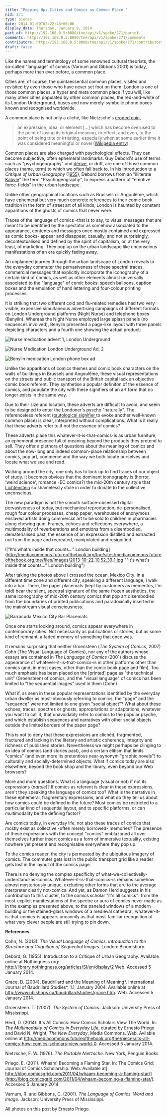 ```yaml
---
title: "Popping Up: Cities and Comics as Common Place "
nid: 271
type: pieces
date: 2014-01-09T08:22:43+00:00
display_date: Thursday, January 9, 2014
part_of: http://192.168.0.5:8080/tne/api/v1/spoke/271/partof
comments: http://192.168.0.5:8080/tne/api/v1/spoke/271/comments
contributors: http://192.168.0.5:8080/tne/api/v1/spoke/271/contributors
draft: false
---
```


Like the names and terminology of some renowned cultural theorists, the so-called "language" of comics (Varnum and Gibbons 2001) is today, perhaps more than ever before, a common place.

Cities are, of course, the quintaessential common places, visited and revisited by even those who have never set foot on them. London is one of those common places, a hyper and meta common place if you will, like many other cities populated by other common places, the red-and-white of its London Underground, buses and now merely-symbolic phone boxes known and recognised worldwide.

A common place is not only a cliché, like Nietzsche's [eroded coin](http://en.wikipedia.org/wiki/On_Truth_and_Lies_in_a_Nonmoral_Sense),

> an expression, idea, or element \[...\] which has become overused to the point of losing its original meaning, or effect, and even, to the point of being trite or irritating, especially when at some earlier time it was considered meaningful or novel ([Wikipedia entry](http://en.wikipedia.org/wiki/Clich%C3%A9)).

Common places are also charged with psychological effects. They can become subjective, often ephemeral landmarks. Guy Debord's use of terms such as "psychogeography" and [dérive](http://en.wikipedia.org/wiki/D%C3%A9rive "Dérive"), or drift, are one of those common places (name, term) to which we often fall back to. In his Introduction to a *Critique of Urban Geography* (1[955](http://library.nothingness.org/articles/SI/en/display/2)), Debord borrows from an "illiterate [Kabyle](http://en.wikipedia.org/wiki/Kabyle_people "Kabyle people")" the term "Psychogeography", to express a pattern of "emotive force-fields" in the urban landscape.

Unlike other geographical locations such as Brussels or Angoulême, which have ephemeral but very much concrete references to their comic book tradition in the form of street art of all kinds, London is haunted by constant apparitions of the ghosts of comics that never were.

Traces of the language of comics -that is to say, to visual messages that are meant to be identified by the spectator as somehow associated to the appearance, contents and messages once mostly contained and expressed as comic books- appear and disappear, casually, and not surprisingly, decontextualised and defined by the spirit of capitalism, or, at the very least, of marketing. They pop up on the urban landscape like unconscious manifestations of an era quickly fading away.

An unplanned journey through the urban landscape of London reveals to the everyday commuter the pervasiveness of these spectral traces, commercial messages that explicitly incorporate the iconography of a certain kind of comics, as well as other elements almost universally associated to the "language" of comic books: speech balloons, caption boxes and the emulation of hand lettering and four-colour printing processes.

It is striking that two different cold and flu-related remedies had two very visible, expensive simultaneous advertising campaigns of different formats on London Underground platforms (Night Nurse) and telephone boxes (Benylin). Whereas the Night Nurse employed large splash panels (no sequences involved), Benylin presented a page-like layout with three panels depicting characters and a fourth one showing the actual product:

![Nurse medication advert 1, London Underground](http://mediacommons.futureofthebook.org/tne/sites/mediacommons.futureofthebook.org.tne/files/images/2013-12-11_20.29.34.jpg "Nurse medication advert 1, London Underground")

![Nurse Medication London Underground Ad, 2](http://mediacommons.futureofthebook.org/tne/sites/mediacommons.futureofthebook.org.tne/files/images/nurse_london_underground_ad_2.jpg "nurse_london_underground_ad_2.jpg")

![Benylin medication London phone box ad](http://mediacommons.futureofthebook.org/tne/sites/mediacommons.futureofthebook.org.tne/files/images/benylin_medication_london_phone_box_ad_1.jpg "Benylin medication London phone box ad")

Unlike the apparitions of comics themes and comic book characters on the walls of buildings in Brussels and Angoulême, these visual representations on the streets and public transport of the British capital lack an objective comic book referent. They synthetise a popular definiton of the essence of comics, and populate the city with these signifiers of an art form that no longer exists in the same way.

Due to their size and location, these adverts are difficult to avoid, and seem to be designed to enter the Londoner's pysche "naturally". The referenceless referent ([tautological signifier ](http://www.ubishops.ca/baudrillardstudies/grace.htm)to evoke another well-known common place) is clear, interpreted without complications. What is it really that these adverts refer to if not the essence of comics?

These adverts place this whatever-it-is-that-comics-is as urban furniture, an ephemeral presence full of meaning beyond the products they pretend to sell. They offer a plethora of questions about the meaning of comics and about the now-long and indeed common-place relationship between comics, pop art, commerce and the way we both locate ourselves and locate what we see and read.

Walking around the city, one only has to look up to find traces of our object of study. It becomes obvious that the dominant iconography is (horror, 'weird science', romance -EC comics?) the mid-20th century style that [Lichtenstein](http://blog.comicsgrid.com/2011/04/whaam-becoming-a-flaming-star/) so shamelessly stole in order to donate to the collective unconscious.

The new paradigm is not the smooth surface-obsessed digital pervasiveness of today, but mechanical reproduction, de-personalised, rough four colour processes, cheap paper, warehouses of anonymous enslaved artists doing commercial art to be sold to children in pharmacies along chewing gum. Frames, echoes and reflections everywhere, a multimodality of reverberations and emotions from a disembodied, dematerialised past; the essence of an expression distilled and extracted out from the page and recreated, manipulated and resignified.

!["It's what's inside that counts..." London building](http://mediacommons.futureofthebook.org/tne/sites/mediacommons.futureofthebook.org.tne/files/images/2013-10-22_10.52.39_1.jpg ""It's what's inside that counts..." London building")

After taking the photos above I crossed the ocean. Mexico City. In a different time zone and different city, speaking a different language, I walk into a bar. There, the paper placemats (kept by customers as mementos, I'm told) bear the silent, spectral signature of the same frozen aesthetics, the same iconography of mid-20th century comics that pop art disembodied from the boundaries of printed publications and paradoxically inserted in the mainstream visual consciousness.

![Barracuda Mexico City Bar Placemats](http://mediacommons.futureofthebook.org/tne/sites/mediacommons.futureofthebook.org.tne/files/images/barracuda_bar_mexico_city_placemats.jpg "Barracuda Mexico City Bar Placemats")

Once one starts looking around, comics appear everywhere in contemporary cities. Not necessarily as publications or stories, but as some kind of remnant, a faded memory of something that once was.

It remains surprising that neither Groensteen (*The System of Comics*, 2007) Cohn (The Visual Language of Comics), nor any of the authors whose essays are contained in *The Language of Comics* (2001) discuss the appearance of whatever-it-is-that-comics-is in other platforms other than comics (and, in most cases, other than the comic book page and film). Too much emphasis has been placed on the \[printed\] page as "the technical unit" (Groensteen) of comics, and the "visual language" of comics has been limited to "the sequential images" used in them (Cohn).

What if, as seen in these popular representations identified by the everyday urban dweller as most-obviously referring to comics, the "page" and the "sequence" were not limited to one given "social object"? What about these echoes, traces, spectres or ghosts, appropriations or adaptations, whatever you want to call it, that unavoidably refer to comics to the popular psyche, and which establish sequences and narratives with other social objects outside the limited borders of the paper page?

This is not to deny that these expressions are clichéd, fragmented, fractured and lacking in the literary and artistic coherence, integrity and richness of published stories. Nevertheless we might perhaps be clinging to an idea of comics (and stories past), and a certain elitism that limits "comics" (and even more its pretentious near-synonym "graphic novels") to culturally and socially-determined objects. What if comics today are also elsewhere, beyond the book shop and the library, even beyond our Web browsers?

More and more questions. What is a language (visual or not) if not its expressions (*parole*)? If comics as referent is clear in these expressions, aren't they speaking the language of comics too? What is the narrative in these ephemeral, fragmentary expressions, and what do they tell us about how comics could be defined in the future? Must comics be restricted to a particular kind of sequential layout, and to specific platforms, or can multimodality be the defining factor?

Are comics today, in everyday life, not also these traces of comics that mostly exist as collective -often merely borrowed- memories? The presence of these expressions with the concept "comics" emblazoned all over themselves further insert comics as a form of immersive textuality, existing nowhere yet present and recognisable everywhere they pop up.

To the comics reader, the city is permeated by the ubiquitous imagery of comics. The commuter gets lost in the public transport grid like a reader gets lost in the layout of the comics page.

There is no denying the complex specificity of what-we-collectivelly-understand-as-comics. Whatever-it-is-that-comics-is remains somehow almost mysteriously unique, excluding other forms that are to the average interpreter clearly not-comics. And yet, as Damon Herd suggests in his contribution to this cluster, to the comics scholar "it's all comics": from the most-explicit manifestations of the spectre or aura of comics never made as in the examples presented above, to the paneled windows of a modern building or the stained-glass windows of a medieval cathedral, whatever-it-is-that-comics-is appears uncannily as that most-familiar recognition of what very clever people are still trying to pin down.

**References**

Cohn, N. (2013). *The Visual Language of Comics. Introduction to the Structure and Cognition of Sequential Images*. London: Bloomsbury.

Debord, G. (1955). Introduction to a Critique of Urban Geography. Available online at Nothingness.org: <http://library.nothingness.org/articles/SI/en/display/2> Web. Accessed 5 January 2014.

Grace, D. (2004). Baudrillard and the Meaning of Meaning*. International Journal of Baudrillard Studies*, 1.1, January 2004. Available online at <http://www.ubishops.ca/baudrillardstudies/grace.htm>. Web. Accessed 5 January 2014.

Groensteen. T. (2007). *The System of Comics*. Jackson: University Press of Mississippi.

Herd, D. (2014). It's All Comics: How Comics Scholars View The World. In: *The Multimodality of Comics in Everyday Life*, curated by Ernesto Priego and David N. Wright, *The New Everyday*, Media Commons. Web. Avilable online at <http://mediacommons.futureofthebook.org/tne/pieces/its-all-comics-how-comics-scholars-view-world-0>. Accessed 5 January 2014.

Nietzsche, F. W. (1976). *The Portable Nietzsche*. New York, Penguin Books.

Priego, E. (2011). Whaam! Becoming a Flaming Star. In: The Comics Grid: Journal of Comics Scholarship. Web. Available at[ http://blog.comicsgrid.com/2011/04/whaam-becoming-a-flaming-star/](http://blog.comicsgrid.com/2011/04/whaam-becoming-a-flaming-star/). Accessed 5 January 2014.

Varnum, R. and Gibbons, C. (2001). *The Language of Comics. Word and Image.* Jackson: University Press of Mississippi.

All photos on this post by Ernesto Priego.
